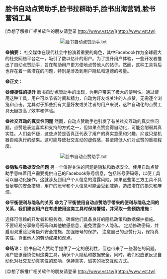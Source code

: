 ## **脸书自动点赞助手,脸书拉群助手,脸书出海营销,脸书营销工具**

[😍想了解推广相关软件的朋友请登录 http://www.vst.tw](http://www.vst.tw)

 <center><img src="https://vst.tw/MP4/tuiguang/png/0.png" alt="脸书自动点赞助手.txt"></center>

**😄摘要：**
社交媒体在现代社会中扮演着重要的角色，其中Facebook作为全球最大的社交网络平台之一，吸引了数以亿计的用户。为了提升用户体验，一些开发者推出了自动点赞助手，旨在帮助用户更方便地点赞他人的帖子。然而，这种工具背后也存在着一些潜在的问题，特别是涉及到用户隐私和道德的考量。

**😄正文：**

**😄便捷性的提升**
脸书自动点赞助手的出现，为用户带来了极大的便利性。通过使用这种工具，用户可以节省时间和精力，自动为好友或关注的人点赞，无需逐个浏览和点击。尤其对于那些拥有大量好友或关注者的用户来说，这种自动化的点赞工具无疑提高了效率和体验。

**😄社交互动的真实性问题**
然而，自动点赞助手也引发了有关社交互动的真实性问题。点赞是表达喜欢和支持的方式之一，但如果点赞变得自动化，可能会削弱其真实性。人们会怀疑，这些点赞是否真正代表了用户的真实意愿和兴趣，抑或只是机器自动执行的结果。这可能导致社交互动的虚假感，甚至降低人们对点赞的重视程度。

 <center><img src="https://vst.tw/MP4/tuiguang/png/6.png" alt="脸书自动点赞助手.txt"></center>

**😄隐私与数据安全问题**
另一个值得关注的问题是隐私和数据安全。使用自动点赞助手意味着用户需要提供自己的Facebook账号信息，包括账号密码等，以便工具可以自动化操作。这就涉及到用户个人信息的泄露风险。如果这些第三方工具不具备足够的安全措施，用户的账号和个人信息可能会受到威胁，造成潜在的损失和麻烦。

**😄平衡便利与隐私的关系**
**😄为了平衡使用自动点赞助手带来的便利与隐私之间的关系，我们建议用户在考虑使用这类工具时保持警惕，并采取一些预防措施：**

选择可信赖的开发者和服务商，确保他们具备良好的隐私政策和数据保护措施。
不要轻易分享账号密码和其他敏感信息，避免泄露个人隐私。
定期修改密码，并启用双重验证等额外安全措施，加强账号的保护。
注意自己的点赞行为，保持真实性，尊重他人的劳动成果和观点。

**😄结论：**
脸书自动点赞助手提供了一定的便利性，但也带来了一些潜在的问题。用户应该谨慎使用这类工具，确保个人隐私和数据安全。同时，我们也应该反思自动化对社交互动真实性的影响，保持真实、诚实的社交互动方式。

[😍想了解推广相关软件的朋友请登录 http://www.vst.tw](http://www.vst.tw)



